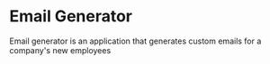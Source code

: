 # Email Generator
Email generator is an application that generates custom emails for a company's new employees
